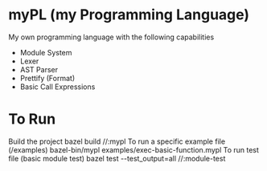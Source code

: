 # myPL (my Programming Language)
My own programming language with the following capabilities
 - Module System
 - Lexer
 - AST Parser
 - Prettify (Format)
 - Basic Call Expressions

# To Run
Build the project
    bazel build //:mypl
To run a specific example file (/examples)
    bazel-bin/mypl examples/exec-basic-function.mypl
To run test file (basic module test)
    bazel test --test_output=all //:module-test

